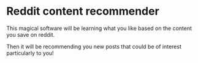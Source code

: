 # Reddit content recommender

This magical software will be learning what you like based on the content you save on reddit.

Then it will be recommending you new posts that could be of interest particularly to you!
